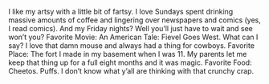 I like my artsy with a little bit of fartsy. I love Sundays spent drinking massive amounts of coffee and lingering over newspapers and comics (yes, I read comics). And my Friday nights? Well you’ll just have to wait and see won’t you? Favorite Movie: An American Tale: Fievel Goes West. What can I say? I love that damn mouse and always had a thing for cowboys. Favorite Place: The fort I made in my basement when I was 11. My parents let me keep that thing up for a full eight  months and it was magic. Favorite Food: Cheetos. Puffs. I don’t know what y’all are thinking with that crunchy crap.